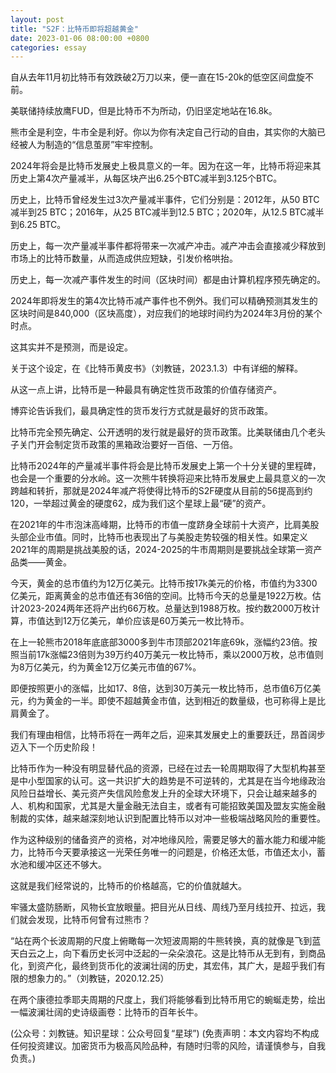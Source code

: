 ```yaml
---
layout: post
title: "S2F：比特币即将超越黄金"
date: 2023-01-06 08:00:00 +0800
categories: essay
---
```


自从去年11月初比特币有效跌破2万刀以来，便一直在15-20k的低空区间盘旋不前。

美联储持续放鹰FUD，但是比特币不为所动，仍旧坚定地站在16.8k。

熊市全是利空，牛市全是利好。你以为你有决定自己行动的自由，其实你的大脑已经被人为制造的“信息茧房”牢牢控制。

2024年将会是比特币发展史上极具意义的一年。因为在这一年，比特币将迎来其历史上第4次产量减半，从每区块产出6.25个BTC减半到3.125个BTC。

历史上，比特币曾经发生过3次产量减半事件，它们分别是：2012年，从50 BTC减半到25 BTC；2016年，从25 BTC减半到12.5 BTC；2020年，从12.5 BTC减半到6.25 BTC。

历史上，每一次产量减半事件都将带来一次减产冲击。减产冲击会直接减少释放到市场上的比特币数量，从而造成供应短缺，引发价格哄抬。

历史上，每一次减产事件发生的时间（区块时间）都是由计算机程序预先确定的。

2024年即将发生的第4次比特币减产事件也不例外。我们可以精确预测其发生的区块时间是840,000（区块高度），对应我们的地球时间约为2024年3月份的某个时点。

这其实并不是预测，而是设定。

关于这个设定，在《比特币黄皮书》（刘教链，2023.1.3）中有详细的解释。

从这一点上讲，比特币是一种最具有确定性货币政策的价值存储资产。

博弈论告诉我们，最具确定性的货币发行方式就是最好的货币政策。

比特币完全预先确定、公开透明的发行就是最好的货币政策。比美联储由几个老头子关门开会制定货币政策的黑箱政治要好一百倍、一万倍。

比特币2024年的产量减半事件将会是比特币发展史上第一个十分关键的里程碑，也会是一个重要的分水岭。这一次熊牛转换将迎来比特币发展史上最具意义的一次跨越和转折，那就是2024年减产将使得比特币的S2F硬度从目前的56提高到约120，一举超过黄金的硬度62，成为我们这个星球上最“硬”的资产。

在2021年的牛市泡沫高峰期，比特币的市值一度跻身全球前十大资产，比肩美股头部企业市值。同时，比特币也表现出了与美股走势较强的相关性。如果定义2021年的周期是挑战美股的话，2024-2025的牛市周期则是要挑战全球第一资产品类——黄金。

今天，黄金的总市值约为12万亿美元。比特币按17k美元的价格，市值约为3300亿美元，距离黄金的总市值还有36倍的空间。比特币今天的总量是1922万枚。估计2023-2024两年还将产出约66万枚。总量达到1988万枚。按约数2000万枚计算，市值达到12万亿美元，单价应该是60万美元一枚比特币。

在上一轮熊市2018年底底部3000多到牛市顶部2021年底69k，涨幅约23倍。按照当前17k涨幅23倍则为39万约40万美元一枚比特币，乘以2000万枚，总市值则为8万亿美元，约为黄金12万亿美元市值的67%。

即便按照更小的涨幅，比如17、8倍，达到30万美元一枚比特币，总市值6万亿美元，约为黄金的一半。即使不超越黄金市值，达到相近的数量级，也可称得上是比肩黄金了。

我们有理由相信，比特币将在一两年之后，迎来其发展史上的重要跃迁，昂首阔步迈入下一个历史阶段！

比特币作为一种没有明显替代品的资源，已经在过去一轮周期取得了大型机构甚至是中小型国家的认可。这一共识扩大的趋势是不可逆转的，尤其是在当今地缘政治风险日益增长、美元资产失信风险愈发上升的全球大环境下，只会让越来越多的人、机构和国家，尤其是大量金融无法自主，或者有可能招致美国及盟友实施金融制裁的实体，越来越深刻地认识到配置比特币以对冲一些极端战略风险的重要性。

作为这种级别的储备资产的资格，对冲地缘风险，需要足够大的蓄水能力和缓冲能力，比特币今天要承接这一光荣任务唯一的问题是，价格还太低，市值还太小，蓄水池和缓冲区还不够大。

这就是我们经常说的，比特币的价格越高，它的价值就越大。

牢骚太盛防肠断，风物长宜放眼量。把目光从日线、周线乃至月线拉开、拉远，我们就会发现，比特币何曾有过熊市？

“站在两个长波周期的尺度上俯瞰每一次短波周期的牛熊转换，真的就像是飞到蓝天白云之上，向下看历史长河中泛起的一朵朵浪花。这是比特币从无到有，到商品化，到资产化，最终到货币化的波澜壮阔的历史，其宏伟，其广大，是超乎我们有限的想象力的。”（刘教链，2020.12.25）

在两个康德拉季耶夫周期的尺度上，我们将能够看到比特币用它的蜿蜒走势，绘出一幅波澜壮阔的史诗级画卷：比特币的百年长牛。

(公众号：刘教链。知识星球：公众号回复“星球”)
(免责声明：本文内容均不构成任何投资建议。加密货币为极高风险品种，有随时归零的风险，请谨慎参与，自我负责。)
